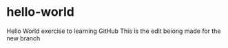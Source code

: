 # hello-world
Hello World exercise to learning GitHub
This is the edit beiong made for the new branch
